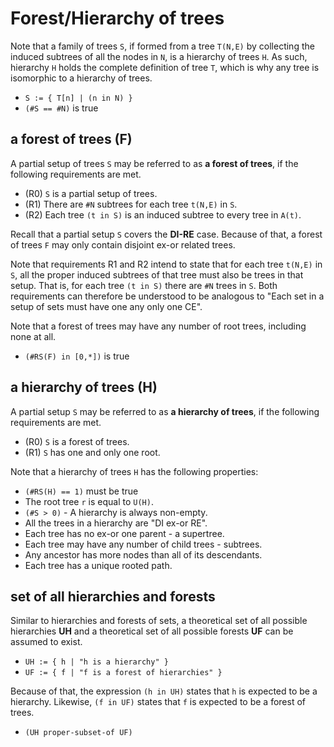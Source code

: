 
<!-- ======================================================================= -->
# Forest/Hierarchy of trees

Note that a family of trees `S`, if formed from a tree `T(N,E)` by collecting
the induced subtrees of all the nodes in `N`, is a hierarchy of trees `H`. As
such, hierarchy `H` holds the complete definition of tree `T`, which is why
any tree is isomorphic to a hierarchy of trees.

* `S := { T[n] | (n in N) }`
* `(#S == #N)` is true

<!-- ======================================================================= -->
## a forest of trees (F)

A partial setup of trees `S` may be referred to as **a forest of trees**,
if the following requirements are met.

* (R0) `S` is a partial setup of trees.
* (R1) There are `#N` subtrees for each tree `t(N,E)` in `S`.
* (R2) Each tree `(t in S)` is an induced subtree to every tree in `A(t)`.

Recall that a partial setup `S` covers the **DI-RE** case. Because of that,
a forest of trees `F` may only contain disjoint ex-or related trees.

Note that requirements R1 and R2 intend to state that for each tree `t(N,E)`
in `S`, all the proper induced subtrees of that tree must also be trees in
that setup. That is, for each tree `(t in S)` there are `#N` trees in `S`.
Both requirements can therefore be understood to be analogous to "Each set
in a setup of sets must have one any only one CE".

Note that a forest of trees may have any number of root trees,
including none at all.

* `(#RS(F) in [0,*])` is true

<!-- ======================================================================= -->
## a hierarchy of trees (H)

A partial setup `S` may be referred to as **a hierarchy of trees**,
if the following requirements are met.

* (R0) `S` is a forest of trees.
* (R1) `S` has one and only one root.

Note that a hierarchy of trees `H` has the following properties:

* `(#RS(H) == 1)` must be true
* The root tree `r` is equal to `U(H)`.
* `(#S > 0)` - A hierarchy is always non-empty.
* All the trees in a hierarchy are "DI ex-or RE".
* Each tree has no ex-or one parent - a supertree.
* Each tree may have any number of child trees - subtrees.
* Any ancestor has more nodes than all of its descendants.
* Each tree has a unique rooted path.

<!-- ======================================================================= -->
## set of all hierarchies and forests

Similar to hierarchies and forests of sets, a theoretical set of all possible
hierarchies **UH** and a theoretical set of all possible forests **UF** can
be assumed to exist.

* `UH := { h | "h is a hierarchy" }`
* `UF := { f | "f is a forest of hierarchies" }`

Because of that, the expression `(h in UH)` states that `h` is expected to be
a hierarchy. Likewise, `(f in UF)` states that `f` is expected to be a forest
of trees.

* `(UH proper-subset-of UF)`
